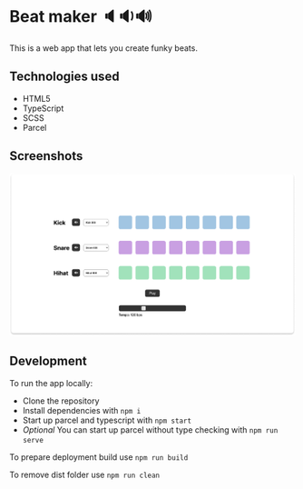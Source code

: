 # Beat maker 🔈🔉🔊
This is a web app that lets you create funky beats.

## Technologies used
- HTML5
- TypeScript
- SCSS
- Parcel

## Screenshots
![Screenshot](beat_maker_screenshot.png?raw=true)

## Development
To run the app locally:
- Clone the repository
- Install dependencies with `npm i`
- Start up parcel and typescript with `npm start`
- *Optional* You can start up parcel without type checking with `npm run serve`

To prepare deployment build use `npm run build`

To remove dist folder use `npm run clean`
